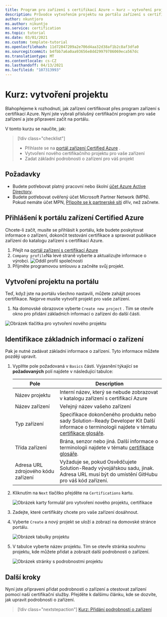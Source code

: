 ```yaml
---
title: Program pro zařízení s certifikací Azure – kurz – vytvoření projektu
description: Průvodce vytvořením projektu na portálu zařízení s certifikací Azure
author: nkuntjoro
ms.author: nikuntjo
ms.service: certification
ms.topic: tutorial
ms.date: 03/01/2021
ms.custom: template-tutorial
ms.openlocfilehash: 11d72847209a2e706d4aa32d38af1b2c8af3dfa0
ms.sourcegitcommit: b4fbb7a6a0aa93656e8dd29979786069eca567dc
ms.translationtype: MT
ms.contentlocale: cs-CZ
ms.lasthandoff: 04/13/2021
ms.locfileid: "107313993"
---
```

# <a name="tutorial-create-your-project"></a>Kurz: vytvoření projektu

Blahopřejeme k rozhodnutí, jak zařízení certifikovat přes program zařízení s certifikací Azure. Nyní jste vybrali příslušný certifikační program pro vaše zařízení a jste připraveni začít na portálu.

V tomto kurzu se naučíte, jak:

> [!div class="checklist"]
> * Přihlaste se na [portál zařízení Certified Azure](https://certify.azure.com/) .
> * Vytvoření nového certifikačního projektu pro vaše zařízení
> * Zadat základní podrobnosti o zařízení pro váš projekt

## <a name="prerequisites"></a>Požadavky

- Budete potřebovat platný pracovní nebo školní [účet Azure Active Directory](https://docs.microsoft.com/azure/active-directory/fundamentals/active-directory-whatis).
- Budete potřebovat ověřený účet Microsoft Partner Network (MPN). Pokud nemáte účet MPN, [Připojte se k partnerské síti](https://partner.microsoft.com/) dřív, než začnete.

## <a name="signing-into-the-azure-certified-device-portal"></a>Přihlášení k portálu zařízení Certified Azure

Chcete-li začít, musíte se přihlásit k portálu, kde budete poskytovat informace o zařízení, dokončit testování certifikace a spravovat publikace zařízení do katalogu zařízení s certifikací Azure.

1. Přejít na [portál zařízení s certifikací Azure](https://certify.azure.com)
1. `Company profile`Na levé straně vyberte a aktualizujte informace o výrobci.
   ![Oddíl profil společnosti](./media/images/company-profile.png)
1. Přijměte programovou smlouvu a začněte svůj projekt.

## <a name="creating-your-project-on-the-portal"></a>Vytvoření projektu na portálu

Teď, když jste na portálu všechno nastavili, můžete zahájit proces certifikace. Nejprve musíte vytvořit projekt pro vaše zařízení.

1. Na domovské obrazovce vyberte `Create new project` . Tím se otevře okno pro přidání základních informací o zařízení do další části.

 ![Obrázek tlačítka pro vytvoření nového projektu](./media/images/create-new-project.png)

## <a name="identifying-basic-device-information"></a>Identifikace základních informací o zařízení

Pak je nutné zadávat základní informace o zařízení. Tyto informace můžete později upravit.

1. Vyplňte pole požadovaná v `Basics` části. Vyjasnění týkající se **požadovaných** polí najdete v následující tabulce:

    | Pole                  | Description                                                                                                                         |
    |------------------------|-------------------------------------------------------------------------------------------------------------------------------------|
    | Název projektu           | Interní název, který se nebude zobrazovat v katalogu zařízení s certifikací Azure                                                        |
    | Název zařízení            | Veřejný název vašeho zařízení                                                                                                |
    | Typ zařízení            | Specifikace dokončeného produktu nebo sady Solution-Ready Developer Kit     Další informace o terminologii najdete v tématu [certifikace glosáře](./resources-glossary.md).                                                                     |
    | Třída zařízení           | Brána, senzor nebo jiná.  Další informace o terminologii najdete v tématu [certifikace glosáře](./resources-glossary.md).                                                                    |
    | Adresa URL zdrojového kódu zařízení | Vyžaduje se, pokud Osvědčujete Solution-Ready vývojářskou sadu, jinak. Adresa URL musí být do umístění GitHubu pro váš kód zařízení. |
1. Kliknutím na `Next` tlačítko přejděte na `Certifications` kartu.

    ![Obrázek karty formulář pro vytvoření nového projektu, certifikace](./media/images/create-new-project-certificationswindow.png)

1. Zadejte, které certifikáty chcete pro vaše zařízení dosáhnout.
1. Vyberte `Create` a nový projekt se uloží a zobrazí na domovské stránce portálu.

    ![Obrázek tabulky projektu](./media/images/project-table.png)

1. V tabulce vyberte název projektu. Tím se otevře stránka souhrnu projektu, kde můžete přidat a zobrazit další podrobnosti o zařízení.

    ![Obrázek stránky s podrobnostmi projektu](./media/images/device-details-section.png)

## <a name="next-steps"></a>Další kroky

Nyní jste připraveni přidat podrobnosti o zařízení a otestovat zařízení pomocí naší certifikační služby. Přejděte k dalšímu článku, kde se dozvíte, jak upravit podrobnosti o zařízení.
> [!div class="nextstepaction"]
> [Kurz: Přidání podrobností o zařízení](tutorial-02-adding-device-details.md)
